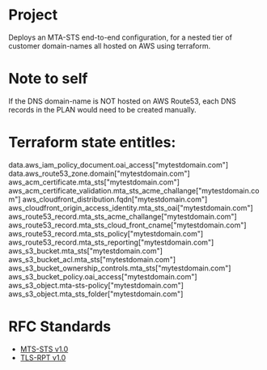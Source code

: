 # Project

Deploys an MTA-STS end-to-end configuration, for a nested tier of customer domain-names all hosted on AWS using terraform.

# Note to self
If the DNS domain-name is NOT hosted on AWS Route53, each DNS records in the PLAN would need to be created manually.


# Terraform state entitles:
data.aws_iam_policy_document.oai_access["mytestdomain.com"]
data.aws_route53_zone.domain["mytestdomain.com"]
aws_acm_certificate.mta_sts["mytestdomain.com"]
aws_acm_certificate_validation.mta_sts_acme_challange["mytestdomain.com"]
aws_cloudfront_distribution.fqdn["mytestdomain.com"]
aws_cloudfront_origin_access_identity.mta_sts_oai["mytestdomain.com"]
aws_route53_record.mta_sts_acme_challange["mytestdomain.com"]
aws_route53_record.mta_sts_cloud_front_cname["mytestdomain.com"]
aws_route53_record.mta_sts_policy["mytestdomain.com"]
aws_route53_record.mta_sts_reporting["mytestdomain.com"]
aws_s3_bucket.mta_sts["mytestdomain.com"]
aws_s3_bucket_acl.mta_sts["mytestdomain.com"]
aws_s3_bucket_ownership_controls.mta_sts["mytestdomain.com"]
aws_s3_bucket_policy.oai_access["mytestdomain.com"]
aws_s3_object.mta-sts-policy["mytestdomain.com"]
aws_s3_object.mta_sts_folder["mytestdomain.com"]

# RFC Standards
 - [ MTS-STS v1.0 ](https://tools.ietf.org/html/rfc8461)
 - [ TLS-RPT v1.0 ](https://tools.ietf.org/html/rfc8460)